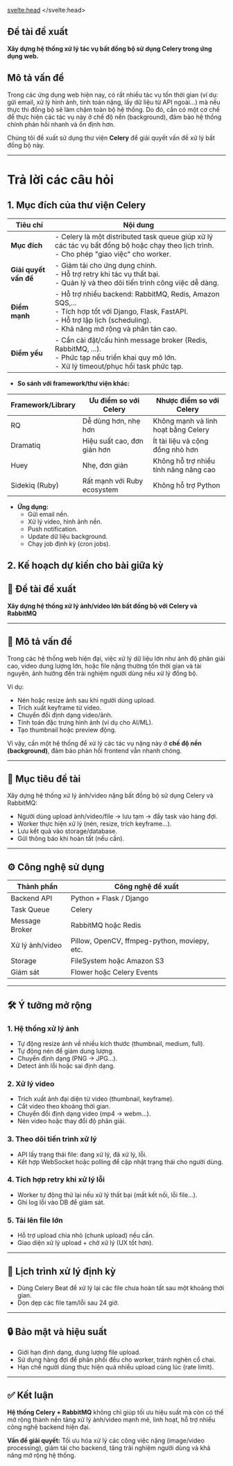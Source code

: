 <svelte:head>
	<title>Plan</title>
</svelte:head>

## Đề tài đề xuất

**Xây dựng hệ thống xử lý tác vụ bất đồng bộ sử dụng Celery trong ứng dụng web.**

## Mô tả vấn đề

Trong các ứng dụng web hiện nay, có rất nhiều tác vụ tốn thời gian (ví dụ: gửi email, xử lý hình ảnh, tính toán nặng, lấy dữ liệu từ API ngoài...) mà nếu thực thi đồng bộ sẽ làm chậm toàn bộ hệ thống. Do đó, cần có một cơ chế để thực hiện các tác vụ này ở chế độ nền (background), đảm bảo hệ thống chính phản hồi nhanh và ổn định hơn.

Chúng tôi đề xuất sử dụng thư viện **Celery** để giải quyết vấn đề xử lý bất đồng bộ này.

---

# Trả lời các câu hỏi
## 1. Mục đích của thư viện Celery

| **Tiêu chí**       | **Nội dung**                                                                                                                                   |
|--------------------|------------------------------------------------------------------------------------------------------------------------------------------------|
| **Mục đích**       | - Celery là một distributed task queue giúp xử lý các tác vụ bất đồng bộ hoặc chạy theo lịch trình.<br>- Cho phép "giao việc" cho worker.   |
| **Giải quyết vấn đề** | - Giảm tải cho ứng dụng chính.<br>- Hỗ trợ retry khi tác vụ thất bại.<br>- Quản lý và theo dõi tiến trình công việc dễ dàng.               |
| **Điểm mạnh**      | - Hỗ trợ nhiều backend: RabbitMQ, Redis, Amazon SQS,...<br>- Tích hợp tốt với Django, Flask, FastAPI.<br>- Hỗ trợ lập lịch (scheduling).<br>- Khả năng mở rộng và phân tán cao. |
| **Điểm yếu**       | - Cần cài đặt/cấu hình message broker (Redis, RabbitMQ, ...).<br>- Phức tạp nếu triển khai quy mô lớn.<br>- Xử lý timeout/phục hồi task phức tạp. |


- **So sánh với framework/thư viện khác:**

| Framework/Library | Ưu điểm so với Celery         | Nhược điểm so với Celery         |
|-------------------|-------------------------------|----------------------------------|
| RQ                | Dễ dùng hơn, nhẹ hơn           | Không mạnh và linh hoạt bằng Celery |
| Dramatiq          | Hiệu suất cao, đơn giản hơn     | Ít tài liệu và cộng đồng nhỏ hơn   |
| Huey              | Nhẹ, đơn giản                  | Không hỗ trợ nhiều tính năng nâng cao |
| Sidekiq (Ruby)    | Rất mạnh với Ruby ecosystem    | Không hỗ trợ Python              |

- **Ứng dụng:**
  - Gửi email nền.
  - Xử lý video, hình ảnh nền.
  - Push notification.
  - Update dữ liệu background.
  - Chạy job định kỳ (cron jobs).

## 2. Kế hoạch dự kiến cho bài giữa kỳ

## 🧠 Đề tài đề xuất

**Xây dựng hệ thống xử lý ảnh/video lớn bất đồng bộ với Celery và RabbitMQ**

---

## 📌 Mô tả vấn đề

Trong các hệ thống web hiện đại, việc xử lý dữ liệu lớn như ảnh độ phân giải cao, video dung lượng lớn, hoặc file nặng thường tốn thời gian và tài nguyên, ảnh hưởng đến trải nghiệm người dùng nếu xử lý đồng bộ.

Ví dụ:
- Nén hoặc resize ảnh sau khi người dùng upload.
- Trích xuất keyframe từ video.
- Chuyển đổi định dạng video/ảnh.
- Tính toán đặc trưng hình ảnh (ví dụ cho AI/ML).
- Tạo thumbnail hoặc preview động.

Vì vậy, cần một hệ thống để xử lý các tác vụ nặng này ở **chế độ nền (background)**, đảm bảo phản hồi frontend vẫn nhanh chóng.

---

## 🎯 Mục tiêu đề tài

Xây dựng hệ thống xử lý ảnh/video nặng bất đồng bộ sử dụng Celery và RabbitMQ:

- Người dùng upload ảnh/video/file → lưu tạm → đẩy task vào hàng đợi.
- Worker thực hiện xử lý (nén, resize, trích keyframe…).
- Lưu kết quả vào storage/database.
- Gửi thông báo khi hoàn tất (nếu cần).

---

## ⚙️ Công nghệ sử dụng

| Thành phần        | Công nghệ đề xuất                                 |
|-------------------|---------------------------------------------------|
| Backend API       | Python + Flask / Django                          |
| Task Queue        | Celery                                            |
| Message Broker    | RabbitMQ hoặc Redis                               |
| Xử lý ảnh/video   | Pillow, OpenCV, ffmpeg-python, moviepy, etc.     |
| Storage           | FileSystem hoặc Amazon S3                        |
| Giám sát          | Flower hoặc Celery Events                        |

---

## 🛠️ Ý tưởng mở rộng

### 1. Hệ thống xử lý ảnh
- Tự động resize ảnh về nhiều kích thước (thumbnail, medium, full).
- Tự động nén để giảm dung lượng.
- Chuyển định dạng (PNG → JPG…).
- Detect ảnh lỗi hoặc sai định dạng.

### 2. Xử lý video
- Trích xuất ảnh đại diện từ video (thumbnail, keyframe).
- Cắt video theo khoảng thời gian.
- Chuyển đổi định dạng video (mp4 → webm...).
- Nén video hoặc thay đổi độ phân giải.

### 3. Theo dõi tiến trình xử lý
- API lấy trạng thái file: đang xử lý, đã xử lý, lỗi.
- Kết hợp WebSocket hoặc polling để cập nhật trạng thái cho người dùng.

### 4. Tích hợp retry khi xử lý lỗi
- Worker tự động thử lại nếu xử lý thất bại (mất kết nối, lỗi file…).
- Ghi log lỗi vào DB để giám sát.

### 5. Tải lên file lớn
- Hỗ trợ upload chia nhỏ (chunk upload) nếu cần.
- Giao diện xử lý upload + chờ xử lý (UX tốt hơn).

---

## 🔁 Lịch trình xử lý định kỳ

- Dùng Celery Beat để xử lý lại các file chưa hoàn tất sau một khoảng thời gian.
- Dọn dẹp các file tạm/lỗi sau 24 giờ.

---

## 🔒 Bảo mật và hiệu suất

- Giới hạn định dạng, dung lượng file upload.
- Sử dụng hàng đợi để phân phối đều cho worker, tránh nghẽn cổ chai.
- Hạn chế người dùng thực hiện quá nhiều upload cùng lúc (rate limit).

---

## ✅ Kết luận

**Hệ thống Celery + RabbitMQ** không chỉ giúp tối ưu hiệu suất mà còn có thể mở rộng thành nền tảng xử lý ảnh/video mạnh mẽ, linh hoạt, hỗ trợ nhiều công nghệ backend hiện đại.

**Vấn đề giải quyết:** Tối ưu hóa xử lý các công việc nặng (image/video processing), giảm tải cho backend, tăng trải nghiệm người dùng và khả năng mở rộng hệ thống.